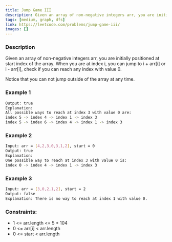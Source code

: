 ```yaml
---
title: Jump Game III
description: Given an array of non-negative integers arr, you are initially positioned at start index of the array. When you are at index i, you can jump to i + arr[i] or i - arr[i], check if you can reach any index with value 0.
tags: [medium, graph, dfs]
link: https://leetcode.com/problems/jump-game-iii/
images: []
---
```


### Description

Given an array of non-negative integers arr, you are initially positioned at start index of the array. When you are at index i, you can jump to i + arr[i] or i - arr[i], check if you can reach any index with value 0.

Notice that you can not jump outside of the array at any time.

### Example 1

```bash
Output: true
Explanation: 
All possible ways to reach at index 3 with value 0 are: 
index 5 -> index 4 -> index 1 -> index 3 
index 5 -> index 6 -> index 4 -> index 1 -> index 3 
```

### Example 2

```bash
Input: arr = [4,2,3,0,3,1,2], start = 0
Output: true 
Explanation: 
One possible way to reach at index 3 with value 0 is: 
index 0 -> index 4 -> index 1 -> index 3
```

### Example 3

```bash
Input: arr = [3,0,2,1,2], start = 2
Output: false
Explanation: There is no way to reach at index 1 with value 0.
```


### Constraints:

- 1 <= arr.length <= 5 * 104
- 0 <= arr[i] < arr.length
- 0 <= start < arr.length



